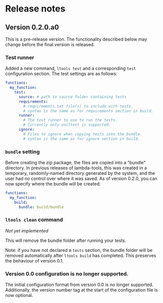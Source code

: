 Release notes
=============

Version 0.2.0.a0
----------------
This is a pre-release version. The functionality described below may change
before the final version is released.

### Test runner

Added a new command, `ltools test` and a corresponding `test` configuration
section. The test settings are as follows:

```yaml
functions:
  my_function:
    test:
      source: # path to source folder containing tests
      requirements:
        # requirements.txt file(s) to include with tests.
        # syntax is the same as for requirements section in build.
      runner:
        # The test runner to use to run the tests.
        # Currently only unittest is supported.
      ignore:
        # Files to ignore when copying tests into the bundle.
        # syntax is the same as for ignore section in build.
```

### `bundle` setting

Before creating the zip package, the files are copied into a "bundle"
directory. In previous releases of lambda-tools, this was created in a
temporary, randomly-named directory generated by the system, and the user had no
control over where it was saved. As of version 0.2.0, you can now specify where
the bundle will be created:

```yaml
functions:
  my_function:
    build:
      bundle: build/bundle
```

### `ltools clean` command

*Not yet implemented*

This will remove the bundle folder after running your tests.

Note: if you have not declared a `tests` section, the bundle folder will be
removed automatically after `ltools build` has completed. This preserves the
behaviour of version 0.1.

### Version 0.0 configuration is no longer supported.

The initial configuration format from version 0.0 is no longer supported.
Additionally, the version number tag at the start of the configuration file
is now optional.